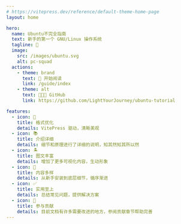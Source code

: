 ```yaml
---
# https://vitepress.dev/reference/default-theme-home-page
layout: home

hero:
  name: Ubuntu不完全指南
  text: 新手的第一个 GNU/Linux 操作系统
  tagline: 🐧 
  image:
    src: /images/ubuntu.svg
    alt: pc-squad
  actions:
    - theme: brand
      text: 🍔 开始阅读
      link: /guide/index
    - theme: alt
      text: 🧑🏼‍💻 GitHub
      link: https://github.com/LightYourJourney/ubuntu-tutorial

features:
  - icon: 📖
    title: 格式优化
    details: VitePress 驱动，清晰美观
  - icon: 📚
    title: 介绍详细
    details: 细节和原理进行了详细的说明，知其然知其所以然
  - icon: 🏝️
    title: 图文丰富
    details: 增加了更多可视化内容，生动形象
  - icon: 🌈
    title: 内容多样
    details: 从新手安装到底层细节，循序渐进
  - icon: ✅
    title: 实用至上
    details: 总结常见问题，提供解决方案
  - icon: 🌱
    title: 参与贡献
    details: 目前文档有许多需要改进的地方，参阅贡献章节帮助完善
---
```

